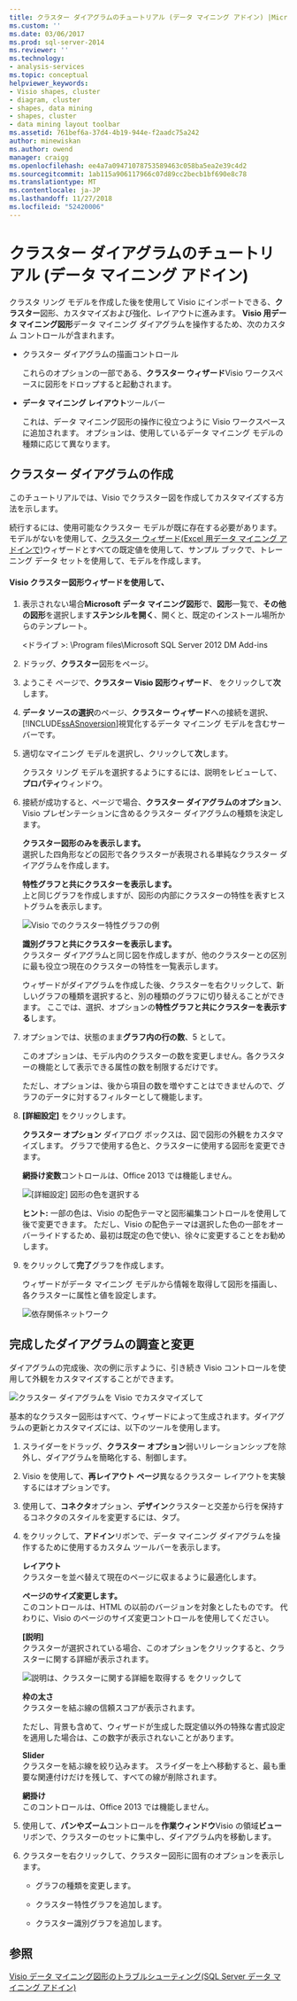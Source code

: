 ```yaml
---
title: クラスター ダイアグラムのチュートリアル (データ マイニング アドイン) |Microsoft Docs
ms.custom: ''
ms.date: 03/06/2017
ms.prod: sql-server-2014
ms.reviewer: ''
ms.technology:
- analysis-services
ms.topic: conceptual
helpviewer_keywords:
- Visio shapes, cluster
- diagram, cluster
- shapes, data mining
- shapes, cluster
- data mining layout toolbar
ms.assetid: 761bef6a-37d4-4b19-944e-f2aadc75a242
author: minewiskan
ms.author: owend
manager: craigg
ms.openlocfilehash: ee4a7a09471078753589463c058ba5ea2e39c4d2
ms.sourcegitcommit: 1ab115a906117966c07d89cc2becb1bf690e8c78
ms.translationtype: MT
ms.contentlocale: ja-JP
ms.lasthandoff: 11/27/2018
ms.locfileid: "52420006"
---
```

# <a name="cluster-diagram-walkthrough-data-mining-add-ins"></a>クラスター ダイアグラムのチュートリアル (データ マイニング アドイン)
  クラスタ リング モデルを作成した後を使用して Visio にインポートできる、**クラスター**図形、カスタマイズおよび強化、レイアウトに進みます。 **Visio 用データ マイニング図形**データ マイニング ダイアグラムを操作するため、次のカスタム コントロールが含まれます。  
  
-   クラスター ダイアグラムの描画コントロール  
  
     これらのオプションの一部である、**クラスター ウィザード**Visio ワークスペースに図形をドロップすると起動されます。  
  
-   **データ マイニング レイアウト**ツールバー  
  
     これは、データ マイニング図形の操作に役立つように Visio ワークスペースに追加されます。 オプションは、使用しているデータ マイニング モデルの種類に応じて異なります。  
  
## <a name="build-a-cluster-diagram"></a>クラスター ダイアグラムの作成  
 このチュートリアルでは、Visio でクラスター図を作成してカスタマイズする方法を示します。  
  
 続行するには、使用可能なクラスター モデルが既に存在する必要があります。 モデルがないを使用して、[クラスター ウィザード&#40;Excel 用データ マイニング アドインで&#41;](cluster-wizard-data-mining-add-ins-for-excel.md)ウィザードとすべての既定値を使用して、サンプル ブックで、トレーニング データ セットを使用して、モデルを作成します。  
  
#### <a name="use-the-cluster-visio-shape-wizard"></a>Visio クラスター図形ウィザードを使用して、  
  
1.  表示されない場合**Microsoft データ マイニング図形**で、**図形**一覧で、**その他の図形**を選択します**ステンシルを開く**、開くと、既定のインストール場所からのテンプレート。  
  
     \<ドライブ >: \Program files\Microsoft SQL Server 2012 DM Add-ins  
  
2.  ドラッグ、**クラスター**図形をページ。  
  
3.  ようこそ ページで、**クラスター Visio 図形ウィザード**、 をクリックして**次**します。  
  
4.  **データ ソースの選択**のページ、**クラスター ウィザード**への接続を選択、[!INCLUDE[ssASnoversion](../includes/ssasnoversion-md.md)]視覚化するデータ マイニング モデルを含むサーバーです。  
  
5.  適切なマイニング モデルを選択し、クリックして**次**します。  
  
     クラスタ リング モデルを選択するようにするには、説明をレビューして、**プロパティ**ウィンドウ。  
  
6.  接続が成功すると、ページで場合、**クラスター ダイアグラムのオプション**、Visio プレゼンテーションに含めるクラスター ダイアグラムの種類を決定します。  
  
     **クラスター図形のみを表示します。**  
     選択した四角形などの図形で各クラスターが表現される単純なクラスター ダイアグラムを作成します。  
  
     **特性グラフと共にクラスターを表示します。**  
     上と同じグラフを作成しますが、図形の内部にクラスターの特性を表すヒストグラムを表示します。  
  
     ![Visio でのクラスター特性グラフの例](media/dm13-visio-cluster-samplecharshape.gif "Visio でのクラスター特性グラフの例")  
  
     **識別グラフと共にクラスターを表示します。**  
     クラスター ダイアグラムと同じ図を作成しますが、他のクラスターとの区別に最も役立つ現在のクラスターの特性を一覧表示します。  
  
     ウィザードがダイアグラムを作成した後、クラスターを右クリックして、新しいグラフの種類を選択すると、別の種類のグラフに切り替えることができます。 ここでは、選択、オプションの**特性グラフと共にクラスターを表示する**します。  
  
7.  オプションでは、状態のまま**グラフ内の行の数**、5 として。  
  
     このオプションは、モデル内のクラスターの数を変更しません。各クラスターの機能として表示できる属性の数を制限するだけです。  
  
     ただし、オプションは、後から項目の数を増やすことはできませんので、グラフのデータに対するフィルターとして機能します。  
  
8.  **[詳細設定]** をクリックします。  
  
     **クラスター オプション** ダイアログ ボックスは、図で図形の外観をカスタマイズします。 グラフで使用する色と、クラスターに使用する図形を変更できます。  
  
     **網掛け変数**コントロールは、Office 2013 では機能しません。  
  
     ![[詳細設定] 図形の色を選択する](media/dm13-visio-clusteroptions-advanced.gif "図形の色を選択する [詳細設定] をクリックします。")  
  
     **ヒント:** 一部の色は、Visio の配色テーマと図形編集コントロールを使用して後で変更できます。 ただし、Visio の配色テーマは選択した色の一部をオーバーライドするため、最初は既定の色で使い、徐々に変更することをお勧めします。  
  
9. をクリックして**完了**グラフを作成します。  
  
     ウィザードがデータ マイニング モデルから情報を取得して図形を描画し、各クラスターに属性と値を設定します。  
  
     ![依存関係ネットワーク](media/dm13-visiodepnet-defaultgraph.gif "依存関係ネットワーク")  
  
## <a name="explore-and-modify-the-finished-diagram"></a>完成したダイアグラムの調査と変更  
 ダイアグラムの完成後、次の例に示すように、引き続き Visio コントロールを使用して外観をカスタマイズすることができます。  
  
 ![クラスター ダイアグラムを Visio でカスタマイズして](media/dm13-visio-clustercomplete1.gif "Visio を使用してカスタマイズしたクラスター ダイアグラム")  
  
 基本的なクラスター図形はすべて、ウィザードによって生成されます。ダイアグラムの更新とカスタマイズには、以下のツールを使用します。  
  
1.  スライダーをドラッグ、**クラスター オプション**弱いリレーションシップを除外し、ダイアグラムを簡略化する、制御します。  
  
2.  Visio を使用して、**再レイアウト ページ**異なるクラスター レイアウトを実験するにはオプションです。  
  
3.  使用して、**コネクタ**オプション、**デザイン**クラスターと交差から行を保持するコネクタのスタイルを変更するには、タブ。  
  
4.  をクリックして、**アドイン**リボンで、データ マイニング ダイアグラムを操作するために使用するカスタム ツールバーを表示します。  
  
     **レイアウト**  
     クラスターを並べ替えて現在のページに収まるように最適化します。  
  
     **ページのサイズ変更します。**  
     このコントロールは、HTML の以前のバージョンを対象としたものです。 代わりに、Visio のページのサイズ変更コントロールを使用してください。  
  
     **[説明]**  
     クラスターが選択されている場合、このオプションをクリックすると、クラスターに関する詳細が表示されます。  
  
     ![説明は、クラスターに関する詳細を取得する をクリックして](media/dm13-visio-cluster-description-control.gif "クラスターに関する情報を取得の説明をクリックします。")  
  
     **枠の太さ**  
     クラスターを結ぶ線の信頼スコアが表示されます。  
  
     ただし、背景も含めて、ウィザードが生成した既定値以外の特殊な書式設定を適用した場合は、この数字が表示されないことがあります。  
  
     **Slider**  
     クラスターを結ぶ線を絞り込みます。 スライダーを上へ移動すると、最も重要な関連付けだけを残して、すべての線が削除されます。  
  
     **網掛け**  
     このコントロールは、Office 2013 では機能しません。  
  
5.  使用して、**パンやズーム**コントロールを**作業ウィンドウ**Visio の領域**ビュー**リボンで、クラスターのセットに集中し、ダイアグラム内を移動します。  
  
6.  クラスターを右クリックして、クラスター図形に固有のオプションを表示します。  
  
    -   グラフの種類を変更します。  
  
    -   クラスター特性グラフを追加します。  
  
    -   クラスター識別グラフを追加します。  
  
## <a name="see-also"></a>参照  
 [Visio データ マイニング図形のトラブルシューティング&#40;SQL Server データ マイニング アドイン&#41;](troubleshooting-visio-data-mining-diagrams-sql-server-data-mining-add-ins.md)  
  
  
